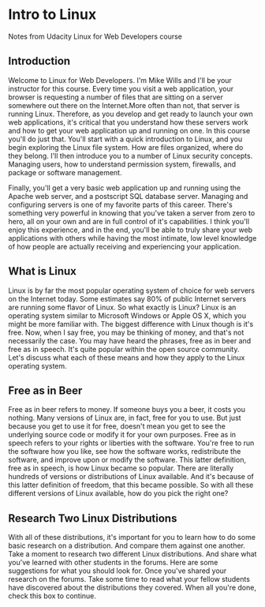 # Intro to Linux
Notes from Udacity Linux for Web Developers course

## Introduction
Welcome to Linux for Web Developers. I'm Mike Wills and I'll be your instructor for this course. Every time you visit a web application, your browser is requesting a number of files that are sitting on a server somewhere out there on the Internet.More often than not, that server is running Linux. Therefore, as you develop and get ready to launch your own web applications, it's critical that you understand how these servers work and how to get your web application up and running on one. In this course you'll do just that. You'll start with a quick introduction to Linux, and you begin exploring the Linux file system. How are files organized, where do they belong. I'll then introduce you to a number of Linux security concepts. Managing users, how to understand permission system, firewalls, and package or software management. 

Finally, you'll get a very basic web application up and running using the Apache web server, and a postscript SQL database server. Managing and configuring servers is one of my favorite parts of this career. There's something very powerful in
knowing that you've taken a server from zero to hero, all on your own and are in full control of it's capabilities. I think you'll enjoy this experience, and in the end, you'll be able to truly share your web applications with others while having the most intimate, low level knowledge of how people are actually receiving and experiencing your application.


## What is Linux
Linux is by far the most popular
operating system of choice for
web servers on the Internet today.
Some estimates say 80% of
public Internet servers
are running some flavor of Linux.
So what exactly is Linux?
Linux is an operating system
similar to Microsoft Windows or
Apple OS X,
which you might be more familiar with.
The biggest difference with
Linux though is it's free.
Now, when I say free,
you may be thinking of money, and
that's not necessarily the case.
You may have heard the phrases,
free as in beer and free as in speech.
It's quite popular within
the open source community.
Let's discuss what
each of these means and
how they apply to
the Linux operating system.

## Free as in Beer
Free as in beer refers to money.
If someone buys you a beer,
it costs you nothing.
Many versions of Linux are,
in fact, free for you to use.
But just because you get to use it for
free, doesn't mean you get to see
the underlying source code or
modify it for your own purposes.
Free as in speech refers to your
rights or liberties with the software.
You're free to run the software how
you like, see how the software works,
redistribute the software, and
improve upon or modify the software.
This latter definition, free as in
speech, is how Linux became so popular.
There are literally hundreds of versions
or distributions of Linux available.
And it's because of this
latter definition of freedom,
that this became possible.
So with all these different
versions of Linux available,
how do you pick the right one?

## Research Two Linux Distributions
With all of these distributions,
it's important for
you to learn how to do some basic
research on a distribution.
And compare them against one another.
Take a moment to research two
different Linux distributions.
And share what you've learned with
other students in the forums.
Here are some suggestions for
what you should look for.
Once you've shared your
research on the forums.
Take some time to read what your
fellow students have discovered
about the distributions they covered.
When all you're done,
check this box to continue.
